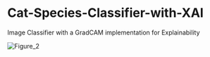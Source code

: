 # Cat-Species-Classifier-with-XAI
Image Classifier with a GradCAM implementation for Explainability

![Figure_2](https://user-images.githubusercontent.com/36633875/173916561-3c4047ba-84cd-4cd6-b908-c43285d6c835.png)
